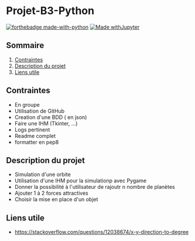 # Projet-B3-Python

[![forthebadge made-with-python](http://ForTheBadge.com/images/badges/made-with-python.svg)](https://www.python.org/) [![Made withJupyter](https://img.shields.io/badge/Made%20with-Jupyter-orange?style=for-the-badge&logo=Jupyter)](https://jupyter.org/try)

## Sommaire
1. [Contraintes](#contraintes)
2. [Description du projet](#description-du-projet)
3. [Liens utile](#liens-utile)


## Contraintes
- En groupe 
- Utilisation de GitHub
- Creation d'une BDD ( en json)
- Faire une IHM (Tkinter, ...)
- Logs pertinent
- Readme complet
- formatter en pep8

## Description du projet
- Simulation d'une orbite 
- Utilisation d'une IHM pour la simulationp avec Pygame
- Donner la possibilité à l'utilisateur de rajoutr n nombre de planètes 
- Ajouter 1 à 2 forces attractives 
- Choisir la mise en place d'un objet 

## Liens utile
- https://stackoverflow.com/questions/12038674/x-y-direction-to-degree
